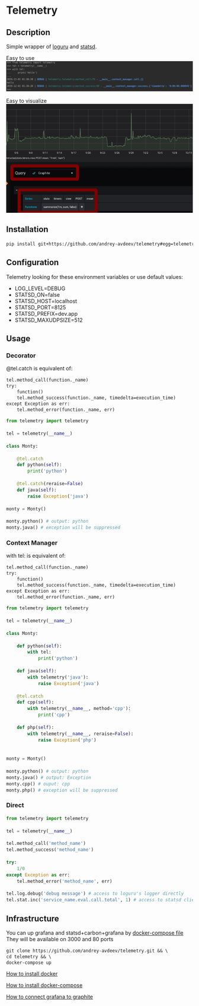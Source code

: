 # Telemetry
## Description
Simple wrapper of [loguru](https://github.com/Delgan/loguru) and [statsd](https://github.com/jsocol/pystatsd).

Easy to use
![telemetry is simple](docs/usage_cm_01.png)

Easy to visualize
![statsd integration](docs/usage_grafana_01.png)

## Installation
```bash
pip install git+https://github.com/andrey-avdeev/telemetry#egg=telemetry
```

## Configuration
Telemetry looking for these environment variables or use default values:
* LOG_LEVEL=DEBUG
* STATSD_ON=false
* STATSD_HOST=localhost
* STATSD_PORT=8125
* STATSD_PREFIX=dev.app
* STATSD_MAXUDPSIZE=512

## Usage
### Decorator
@tel.catch is equivalent of:

    tel.method_call(function._name)
    try:
        function()
        tel.method_success(function._name, timedelta=execution_time)
    except Exception as err:
        tel.method_error(function._name, err)
                
```python
from telemetry import telemetry

tel = telemetry(__name__)

class Monty:
    
    @tel.catch
    def python(self):
        print('python')
    
    @tel.catch(reraise=False)
    def java(self):
        raise Exception('java')

monty = Monty()

monty.python() # output: python
monty.java() # exception will be suppressed
```

### Context Manager
with tel: is equivalent of:

    tel.method_call(function._name)
    try:
        function()
        tel.method_success(function._name, timedelta=execution_time)
    except Exception as err:
        tel.method_error(function._name, err)
        
```python
from telemetry import telemetry

tel = telemetry(__name__)

class Monty:
    
    def python(self):
        with tel:
            print('python')
    
    def java(self):
        with telemetry('java'):
            raise Exception('java')
    
    @tel.catch
    def cpp(self):
        with telemetry(__name__, method='cpp'):
            print('cpp')

    def php(self):
        with telemetry(__name__, reraise=False):
            raise Exception('php')


monty = Monty()

monty.python() # output: python  
monty.java() # output: Exception
monty.cpp() # ouput: cpp
monty.php() # exception will be suppressed
```

### Direct
```python
from telemetry import telemetry

tel = telemetry(__name__)

tel.method_call('method_name')
tel.method_success('method_name')

try:
    1/0
except Exception as err:
    tel.method_error('method_name', err)

tel.log.debug('debug message') # access to loguru's logger directly
tel.stat.inc('service_name.eval.call.total', 1) # access to statsd client directly
```

## Infrastructure
You can up grafana and statsd+carbon+grafana by [docker-compose file](docker-compose.yml)
They will be available on 3000 and 80 ports
```shell script
git clone https://github.com/andrey-avdeev/telemetry.git && \
cd telemetry && \
docker-compose up
```
[How to install docker](https://docs.docker.com/v17.09/engine/installation/)

[How to install docker-compose](https://docs.docker.com/compose/install/)

[How to connect grafana to graphite](https://grafana.com/docs/features/datasources/graphite/)